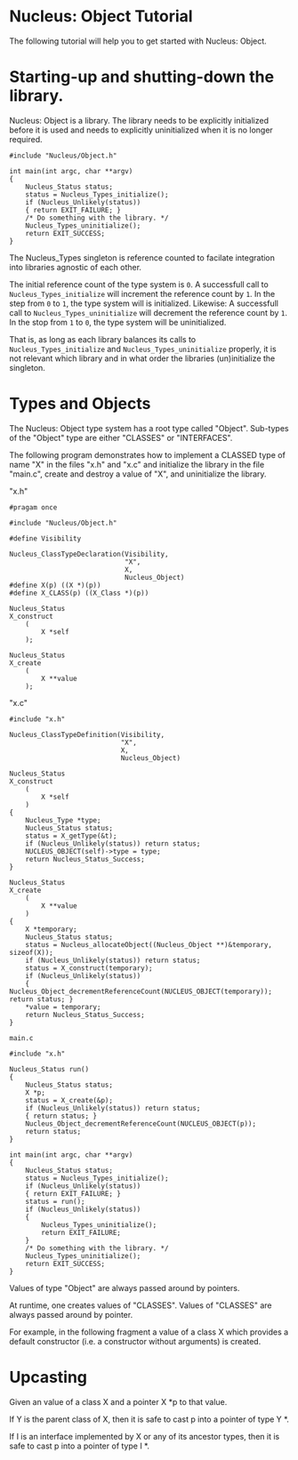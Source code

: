 # Nucleus: Object Tutorial
The following tutorial will help you to get started with Nucleus: Object.

# Starting-up and shutting-down the library.
Nucleus: Object is a library. 
The library needs to be explicitly initialized before it is used
and needs to explicitly uninitialized when it is no longer required.

```
#include "Nucleus/Object.h"

int main(int argc, char **argv)
{
    Nucleus_Status status;
    status = Nucleus_Types_initialize();
    if (Nucleus_Unlikely(status))
    { return EXIT_FAILURE; }
    /* Do something with the library. */
    Nucleus_Types_uninitialize();
    return EXIT_SUCCESS;
}
```


The Nucleus_Types singleton is reference counted to facilate integration into libraries
agnostic of each other.

The initial reference count of the type system is `0`.
A successfull call to `Nucleus_Types_initialize` will increment the reference count by `1`.
In the step from `0` to `1`, the type system will is initialized.
Likewise:
A successfull call to `Nucleus_Types_uninitialize` will decrement the reference count by `1`.
In the stop from `1` to `0`, the type system will be uninitialized.

That is, as long as each library balances its calls to `Nucleus_Types_initialize` and
`Nucleus_Types_uninitialize` properly, it is not relevant which library and in what
order the libraries (un)initialize the singleton.

# Types and Objects
The Nucleus: Object type system has a root type called "Object".
Sub-types of the "Object" type are either "CLASSES" or "INTERFACES".

The following program demonstrates how to implement a CLASSED type of name "X" in the files "x.h"
and "x.c" and initialize the library in the file "main.c", create and destroy a value of "X",
and uninitialize the library.

"x.h"
```
#pragam once

#include "Nucleus/Object.h"

#define Visibility

Nucleus_ClassTypeDeclaration(Visibility,
                             "X",
                             X,
                             Nucleus_Object)
#define X(p) ((X *)(p))
#define X_CLASS(p) ((X_Class *)(p))

Nucleus_Status
X_construct
    (
        X *self
    );

Nucleus_Status
X_create
    (
        X **value
    );
```

"x.c"
```
#include "x.h"

Nucleus_ClassTypeDefinition(Visibility,
                            "X",
                            X,
                            Nucleus_Object)

Nucleus_Status
X_construct
    (
        X *self
    )
{
    Nucleus_Type *type;
    Nucleus_Status status;
    status = X_getType(&t);
    if (Nucleus_Unlikely(status)) return status;
    NUCLEUS_OBJECT(self)->type = type;
    return Nucleus_Status_Success;
}

Nucleus_Status
X_create
    (
        X **value
    )
{
    X *temporary;
    Nucleus_Status status;
    status = Nucleus_allocateObject((Nucleus_Object **)&temporary, sizeof(X));
    if (Nucleus_Unlikely(status)) return status;
    status = X_construct(temporary);
    if (Nucleus_Unlikely(status))
    { Nucleus_Object_decrementReferenceCount(NUCLEUS_OBJECT(temporary)); return status; }
    *value = temporary;
    return Nucleus_Status_Success;
}

```

`main.c`
```
#include "x.h"

Nucleus_Status run()
{
    Nucleus_Status status;
    X *p;
    status = X_create(&p);
    if (Nucleus_Unlikely(status)) return status;
    { return status; }
    Nucleus_Object_decrementReferenceCount(NUCLEUS_OBJECT(p));
    return status;
}

int main(int argc, char **argv)
{
    Nucleus_Status status;
    status = Nucleus_Types_initialize();
    if (Nucleus_Unlikely(status))
    { return EXIT_FAILURE; }
    status = run();
    if (Nucleus_Unlikely(status))
    {
        Nucleus_Types_uninitialize();
        return EXIT_FAILURE;
    }
    /* Do something with the library. */
    Nucleus_Types_uninitialize();
    return EXIT_SUCCESS;
}
```

Values of type "Object" are always passed around by pointers.

At runtime, one creates values of "CLASSES". Values of "CLASSES" are always passed around by pointer.

For example, in the following fragment a value of a class X which provides a default constructor
(i.e. a constructor without arguments) is created.




# Upcasting
Given an value of a class X and a pointer X *p to that value.

If Y is the parent class of X,
then it is safe to cast p into a pointer of type Y *.

If I is an interface implemented by X or any of its ancestor types,
then it is safe to cast p into a pointer of type I *.

